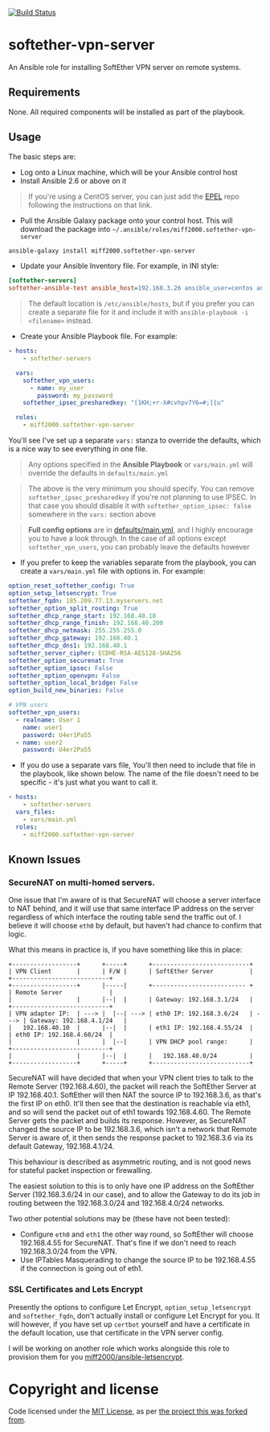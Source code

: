 [![Build Status](https://travis-ci.org/miff2000/softether-vpn-server.svg?branch=master)](https://travis-ci.org/miff2000/softether-vpn-server)

# softether-vpn-server
An Ansible role for installing SoftEther VPN server on remote systems.

## Requirements
None. All required components will be installed as part of the playbook.

## Usage
The basic steps are:
* Log onto a Linux machine, which will be your Ansible control host
* Install Ansible 2.6 or above on it
> If you're using a CentOS server, you can just add the [EPEL](https://fedoraproject.org/wiki/EPEL) repo following the instructions on that link.
* Pull the Ansible Galaxy package onto your control host. This will download the package into `~/.ansible/roles/miff2000.softether-vpn-server`
```bash
ansible-galaxy install miff2000.softether-vpn-server
```
* Update your Ansible Inventory file. For example, in INI style:
```ini
[softether-servers]
softether-ansible-test ansible_host=192.168.3.26 ansible_user=centos ansible_become=true
```

> The default location is `/etc/ansible/hosts`, but if you prefer you can create a separate file for it and include it with `ansible-playbook -i <filename>` instead.

* Create your Ansible Playbook file. For example:
```YAML
- hosts:
    - softether-servers

  vars:
    softether_vpn_users:
      - name: my_user
        password: my_password
    softether_ipsec_presharedkey: "[1KH;+r-X#cvhpv7Y6=#;[{u"

  roles:
    - miff2000.softether-vpn-server
```
You'll see I've set up a separate `vars:` stanza to override the defaults, which is a nice way to see everything in one file.
> Any options specified in the **Ansible Playbook** or `vars/main.yml` will override the defaults in `defaults/main.yml`

> The above is the very minimum you should specify. You can remove `softether_ipsec_presharedkey` if you're not planning to use IPSEC. In that case you should disable it with `softether_option_ipsec: false` somewhere in the `vars:` section above

> **Full config options** are in [defaults/main.yml](defaults/main.yml), and I highly encourage you to have a look through. In the case of all options except `softether_vpn_users`, you can probably leave the defaults however

* If you prefer to keep the variables separate from the playbook, you can create a `vars/main.yml` file with options in. For example:

```YAML
option_reset_softether_config: True
option_setup_letsencrypt: True
softether_fqdn: 185.209.77.13.myservers.net
softether_option_split_routing: True
softether_dhcp_range_start: 192.168.40.10
softether_dhcp_range_finish: 192.168.40.200
softether_dhcp_netmask: 255.255.255.0
softether_dhcp_gateway: 192.168.40.1
softether_dhcp_dns1: 192.168.40.1
softether_server_cipher: ECDHE-RSA-AES128-SHA256
softether_option_securenat: True
softether_option_ipsec: False
softether_option_openvpn: False
softether_option_local_bridge: False
option_build_new_binaries: False

# VPN users
softether_vpn_users:
  - realname: User 1
    name: user1
    password: U4er1Pa55
  - name: user2
    password: U4er2Pa55
```

* If you do use a separate vars file, You'll then need to include that file in the playbook, like shown below. The name of the file doesn't need to be specific - it's just what you want to call it.
```YAML
- hosts:
    - softether-servers
  vars_files:
    - vars/main.yml
  roles:
    - miff2000.softether-vpn-server
```

## Known Issues
### SecureNAT on multi-homed servers.
One issue that I'm aware of is that SecureNAT will choose a server interface to NAT behind, and it will use that same interface IP address on the server regardless of which interface the routing table send the traffic out of. I believe it will choose `eth0` by default, but haven't had chance to confirm that logic.

What this means in practice is, if you have something like this in place:
```
+------------------+      +-----+      +---------------------------+
| VPN Client       |      | F/W |      | SoftEther Server          |      +---------------------------+
+------------------+      |-----|      +-------------------------- +      | Remote Server             |
|                  |      |--|  |      | Gateway: 192.168.3.1/24   |      +---------------------------+
| VPN adapter IP:  | ---> |  |--| ---> | eth0 IP: 192.168.3.6/24   | ---> | Gateway: 192.168.4.1/24   |
|   192.168.40.10  |      |--|  |      | eth1 IP: 192.168.4.55/24  |      | eth0 IP: 192.168.4.60/24  |
|                  |      |  |--|      | VPN DHCP pool range:      |      +---------------------------+
|                  |      |--|  |      |   192.168.40.0/24         |
+------------------+      +-----+      +---------------------------+
```
SecureNAT will have decided that when your VPN client tries to talk to the Remote Server (192.168.4.60), the packet will reach the SoftEther Server at IP 192.168.40.1. SoftEther will then NAT the source IP to 192.168.3.6, as that's the first IP on eth0. It'll then see that the destination is reachable via eth1, and so will send the packet out of eth1 towards 192.168.4.60. The Remote Server gets the packet and builds its response. However, as SecureNAT changed the source IP to be 192.168.3.6, which isn't a network that Remote Server is aware of, it then sends the response packet to 192.168.3.6 via its default Gateway, 192.168.4.1/24.

This behaviour is described as asymmetric routing, and is not good news for stateful packet inspection or firewalling.

The easiest solution to this is to only have one IP address on the SoftEther Server (192.168.3.6/24 in our case), and to allow the Gateway to do its job in routing between the 192.168.3.0/24 and 192.168.4.0/24 networks.

Two other potential solutions may be (these have not been tested):
* Configure `eth0` and `eth1` the other way round, so SoftEther will choose 192.168.4.55 for SecureNAT. That's fine if we don't need to reach 192.168.3.0/24 from the VPN.
* Use IPTables Masquerading to change the source IP to be 192.168.4.55 if the connection is going out of eth1.

### SSL Certificates and Lets Encrypt
Presently the options to configure Let Encrypt, `option_setup_letsencrypt` and `softether_fqdn`, don't actually install or configure Let Encrypt for you. It will however, if you have set up `certbot` yourself and have a certificate in the default location, use that certificate in the VPN server config.

I will be working on another role which works alongside this role to provision them for you [miff2000/ansible-letsencrypt](https://github.com/miff2000/ansible-letsencrypt).

# Copyright and license

Code licensed under the [MIT License](http://opensource.org/licenses/MIT), as per [the project this was forked from](https://github.com/softasap/sa-vpn-softether).
